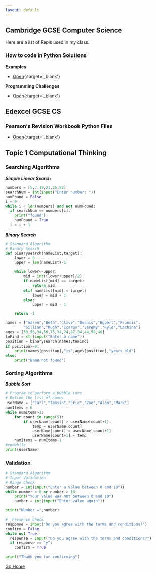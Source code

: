 ```yaml
---
layout: default
---
```


## Cambridge GCSE Computer Science

Here are a list of Repls used in my class.

### How to code in Python Solutions
**Examples**
  - [Open](https://replit.com/@MrTeasdaleCS/How-to-code-in-Python-Examples){:target='_blank'}

**Programming Challenges**
  - [Open](https://replit.com/@MrTeasdaleCS/Programming-Challenges){:target='_blank'}

## Edexcel GCSE CS

### Pearson's Revision Workbook Python Files
- [Open](https://replit.com/@MrTeasdaleCS/Pearson-Revision-Workbook-Python-Files?v=1){:target='_blank'}


## Topic 1 Computational Thinking

### Searching Algorithms

***Simple Linear Search***
```python
numbers = [5,7,19,21,25,82]
searchNum = int(input("Enter number: "))
numFound = False
i = 0
while i < len(numbers) and not numFound:
  if searchNum == numbers[i]:
    print("found")
    numFound = True
  i = i + 1
```
***Binary Search***
```python
# Standard Algorithm
# Binary Search
def binarysearch(nameList,target):
    lower = 0
    upper = len(nameList)-1

    while lower<=upper:
        mid = int((lower+upper)/2)
        if nameList[mid] == target:
            return mid
        elif nameList[mid] < target:
            lower = mid + 1
        else:
            upper = mid - 1

    return -1

names = ["Aaron","Beth","Clive","Dennis","Egbert","Francis",
        "Gillian","Hugh","Icarus","Jeremy","Kyle","Lachina"]
ages = [33,56,34,56,75,34,24,87,34,44,50,40]
toFind = str(input("Enter a name"))
position = binarysearch(names,toFind)
if position>=0:
    print(names[position],"is",ages[position],"years old")
else:
    print("Name not found")
```
### Sorting Algorithms

***Bubble Sort***
```python
# Program to perform a bubble sort
# Define the list of names
userName = ["Carl","Tamsin","Eric","Zoe","Alan","Mark"]
numItems = 6
while numItems>1:
    for count in range(5):
        if userName[count] > userName[count+1]:
            temp = userName[count] 
            userName[count] = userName[count+1] 
            userName[count+1] = temp
    numItems = numItems-1
#endwhile
print(userName)
```

### Validation

```python
# Standard Algorithm
# Input Validation
# Range Check
number = int(input("Enter a value between 0 and 10"))
while number < 0 or number > 10:
    print("Your value was not between 0 and 10")
    number = int(input("Enter value again"))

print("Number =",number)

#  Presence Check
response = input("Do you agree with the terms and conditions?")
confirm = False
while not True:
  response = input("Do you agree with the terms and conditions?")
  if response == "y":
    confirm = True
    
print("Thank you for confirming")


```

[Go Home](./)